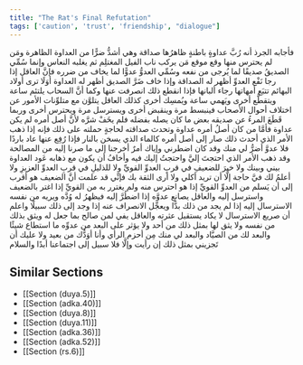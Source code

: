 ```yaml
---
title: "The Rat's Final Refutation"
tags: ['caution', 'trust', 'friendship', "dialogue"]
---
```


 فأجابه الجرذ أنه رُبَّ عداوةٍ باطنةٍ ظاهرُها صداقة وهي أشدُّ ضرًّا من العداوة الظاهرة ومَن لم يحترس منها وقع موقع مَن يركب ناب الفيل المغتلِم ثم يغلبه النعاس وإنما سُمِّي الصديقُ صديقًا لما يُرجى من نفعه وسُمِّي العدوُّ عدوًّا لما يخاف من ضرره فإنَّ العاقل إذا رجا نَفْع العدوِّ أظهر له الصداقة وإذا خاف ضَرَّ الصديق أظهر له العداوة أوَلَا ترى أولاد البهائم تتبَع أمهاتها رجاء ألبانها فإذا انقطع ذلك انصرفت عنها وكما أنَّ السحاب يلتئم ساعة ويتقطَّع أخرى ويَهمي ساعة ويُمسِك أخرى كذلك العاقل يتلوَّن مع متلوِّنات الأمور عن اختلاف أحوال الأصحاب فينبسط مرة وينقبض أخرى ويسترسل مرة ويحترس أخرى وربما قَطَعَ المرءُ عن صديقه بعض ما كان يصله بفضله فلم يخَفْ شرَّه لأنَّ أصل أمره لم يكن عداوة فأمَّا من كان أصلُ أمره عداوة وتحدث صداقته لحاجةٍ حملته على ذلك فإنه إذا ذهب الأمر الذي أحدث ذلك صار إلى أصل أمره كالماء الذي يسخن بالنار فإذا رُفِع عنها عاد باردًا فلا عدوَّ أضرُّ لي منك وقد كان اضطرني وإياك أمرٌ أخرجنا إلى ما صرنا إليه من المصالحة وقد ذهب الأمر الذي احتجتَ إليَّ واحتجتُ إليك فيه وأخافُ أن يكون مع ذهابه عَود العداوة بيني وبينك ولا خيرَ للضعيفِ في قربِ العدوِّ القويِّ ولا للذليلِ في قربِ العدوِّ العزيزِ ولا أعلمُ لك فيَّ حاجة إلَّا أن تريد أكلي ولا أرى الثقة بك فإنِّي قد علمت أنَّ الضعيف هو أقرب إلى أن يَسلم من العدوِّ القويِّ إذا هو احترس منه ولم يغترر به من القويِّ إذا اغتر بالضعيف واسترسل إليه والعاقل يصانع عدوَّه إذا اضطُرَّ إليه فيظهرُ له وُدَّه ويريه من نفسه الاسترسال إليه إذا لم يجد من ذلك بدًّا ويعجِّل الانصراف عنه إذا وجد إلى ذلك سبيلًا
واعلم أن صريع الاسترسال لا يكاد يستقيل عثرته والعاقل يفي لمن صالح بما جعل له ويثق بذلك من نفسه ولا يثق لها بمثل ذلك من أحد ولا يؤثر على البعد من عدوِّه ما استطاع شيئًا
والبعد لك من الصيَّاد والبعد لي منك مِن أحزم الرأي
وأنا أوَدُّك من بعيد ولا عليك أن تَجزيني بمثل ذلك إن رأيت وإلَّا فلا سبيل إلى اجتماعنا أبدًا والسلام

## Similar Sections
- [[Section (duya.5)]]
 - [[Section (adka.40)]]
 - [[Section (duya.8)]]
 - [[Section (duya.11)]]
 - [[Section (adka.36)]]
 - [[Section (adka.52)]]
 - [[Section (rs.6)]]
